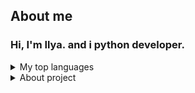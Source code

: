 ## About me

### Hi, I'm Ilya. and i python developer.
<details>
<summary>  My top languages</summary>
| Rank | Languages |
|-----:|-----------|
|     1| Python |
|     2| SQL    |
</details>
<details>
### <summary>  About project</summary>

</details>
